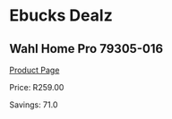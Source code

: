 
# Ebucks Dealz
## Wahl Home Pro 79305-016
[Product Page](https://www.ebucks.com/web/shop/productSelected.do?prodId=1191161948&catId=1186081080)

Price: R259.00

Savings: 71.0


	